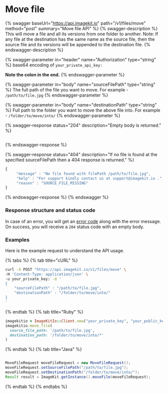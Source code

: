 # Move file

{% swagger baseUrl="https://api.imagekit.io" path="/v1/files/move" method="post" summary="Move file API" %}
{% swagger-description %}
This will move a file and all its versions from one folder to another. Note: If any file at the destination has the same name as the source file, then the source file and its versions will be appended to the destination file.
{% endswagger-description %}

{% swagger-parameter in="header" name="Authorization" type="string" %}
base64 encoding of `your_private_api_key:`

**Note the colon in the end.**
{% endswagger-parameter %}

{% swagger-parameter in="body" name="sourceFilePath" type="string" %}
The full path of the file you want to move. For example - `/path/to/file.jpg`
{% endswagger-parameter %}

{% swagger-parameter in="body" name="destinationPath" type="string" %}
Full path to the folder you want to move the above file into. For example - `/folder/to/move/into/`
{% endswagger-parameter %}

{% swagger-response status="204" description="Empty body is returned." %}
```
```
{% endswagger-response %}

{% swagger-response status="404" description="If no file is found at the specified sourceFilePath then a 404 response is returned." %}
```javascript
{
     "message" : "No file found with filePath /path/to/file.jpg",
     "help" : "For support kindly contact us at support@imagekit.io .",
     "reason" : "SOURCE_FILE_MISSING" 
}
```
{% endswagger-response %}
{% endswagger %}

### Response structure and status code

In case of an error, you will get an [error code](../api-introduction/#error-codes) along with the error message. On success, you will receive a `204` status code with an empty body.

### Examples

Here is the example request to understand the API usage.

{% tabs %}
{% tab title="cURL" %}
```bash
curl -X POST "https://api.imagekit.io/v1/files/move" \
-H 'Content-Type: application/json' \
-u your_private_key: -d '
{
	"sourceFilePath" : "/path/to/file.jpg",
	"destinationPath" : "/folder/to/move/into/"
}
'
```
{% endtab %}
{% tab title="Ruby" %}
```ruby
imagekitio = ImageKitIo::Client.new("your_private_key", "your_public_key", "your_url_endpoint")
imagekitio.move_file(
  source_file_path: '/path/to/file.jpg',
  destination_path: '/folder/to/move/into/*'
)
```
{% endtab %}
{% tab title="Java" %}
```java

MoveFileRequest moveFileRequest = new MoveFileRequest();
moveFileRequest.setSourceFilePath("/path/to/file.jpg");
moveFileRequest.setDestinationPath("/folder/to/move/into/");
Result result = ImageKit.getInstance().moveFile(moveFileRequest);

```
{% endtab %}
{% endtabs %}
